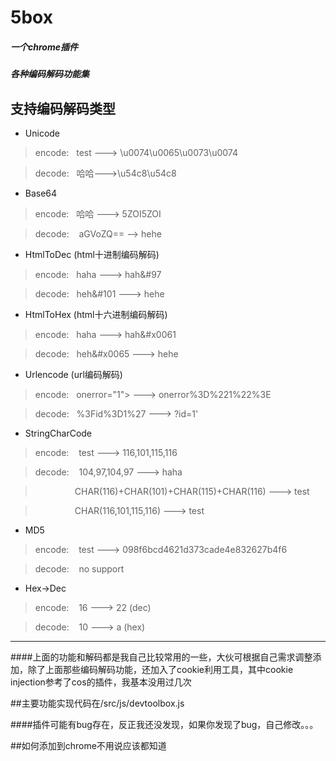 5box
===
##### 一个chrome插件

##### 各种编码解码功能集

## 支持编码解码类型

+ Unicode

> encode: &nbsp;&nbsp;test ---> \u0074\u0065\u0073\u0074    

> decode: &nbsp;&nbsp;哈哈--->\u54c8\u54c8

+ Base64

> encode: &nbsp;&nbsp;哈哈 ---> 5ZOI5ZOI

> decode: &nbsp;&nbsp; aGVoZQ== --> hehe

+ HtmlToDec (html十进制编码解码)

> encode: &nbsp;&nbsp;haha ---> &#104;&#97;&#104;&#97

> decode: &nbsp;&nbsp;&#104;&#101;&#104;&#101 ---> hehe

+ HtmlToHex (html十六进制编码解码)

> encode: &nbsp;&nbsp;haha ---> &#x0068;&#x0061;&#x0068;&#x0061

> decode: &nbsp;&nbsp;&#x0068;&#x0065;&#x0068;&#x0065 ---> hehe

+ Urlencode (url编码解码)

> encode: &nbsp;&nbsp;onerror="1">  ---> onerror%3D%221%22%3E

> decode: &nbsp;&nbsp;%3Fid%3D1%27   ---> ?id=1'

+ StringCharCode 

> encode: &nbsp;&nbsp; test ---> 116,101,115,116

> decode: &nbsp;&nbsp; 104,97,104,97 ---> haha

> &nbsp;&nbsp;&nbsp;&nbsp;&nbsp;&nbsp;&nbsp;&nbsp;&nbsp;&nbsp;&nbsp;&nbsp;&nbsp;&nbsp;&nbsp;&nbsp;CHAR(116)+CHAR(101)+CHAR(115)+CHAR(116) ---> test
           
> &nbsp;&nbsp;&nbsp;&nbsp;&nbsp;&nbsp;&nbsp;&nbsp;&nbsp;&nbsp;&nbsp;&nbsp;&nbsp;&nbsp;&nbsp;&nbsp;CHAR(116,101,115,116) ---> test

+ MD5

> encode: &nbsp;&nbsp; test ---> 098f6bcd4621d373cade4e832627b4f6

> decode: &nbsp;&nbsp; no support

+ Hex->Dec

> encode: &nbsp;&nbsp; 16 --->  22 (dec)

> decode: &nbsp;&nbsp; 10 --->  a  (hex)

_____

####上面的功能和解码都是我自己比较常用的一些，大伙可根据自己需求调整添加，除了上面那些编码解码功能，还加入了cookie利用工具，其中cookie injection参考了cos的插件，我基本没用过几次

##主要功能实现代码在/src/js/devtoolbox.js

####插件可能有bug存在，反正我还没发现，如果你发现了bug，自己修改。。。

##如何添加到chrome不用说应该都知道